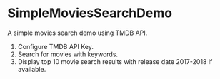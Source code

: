 # SimpleMoviesSearchDemo
A simple movies search demo using TMDB API.

1. Configure TMDB API Key.
2. Search for movies with keywords.
3. Display top 10 movie search  results with release date 2017-2018 if available.

